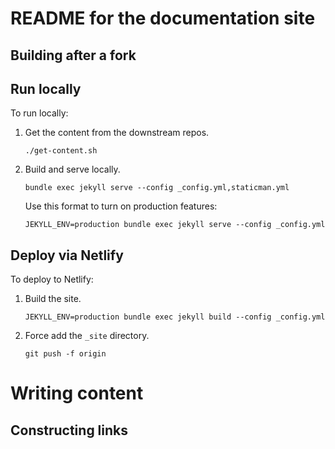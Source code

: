 # README for the documentation site


## Building after a fork

## Run locally

To run locally:

1. Get the content from the downstream repos.

    ```
    ./get-content.sh
    ```

3. Build and serve locally.

   ```
   bundle exec jekyll serve --config _config.yml,staticman.yml
   ```

   Use this format to turn on production features:

   ```
   JEKYLL_ENV=production bundle exec jekyll serve --config _config.yml
   ```

## Deploy via Netlify

To deploy to Netlify:

1. Build the site.

    ```
    JEKYLL_ENV=production bundle exec jekyll build --config _config.yml
    ```
2. Force add the `_site` directory.

    ```
    git push -f origin
    ```

# Writing content

## Constructing links
